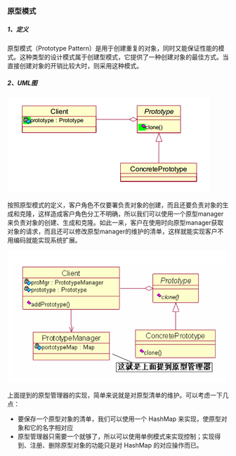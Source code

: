 ### 原型模式

##### 1、定义

原型模式（Prototype Pattern）是用于创建重复的对象，同时又能保证性能的模式。这种类型的设计模式属于创建型模式，它提供了一种创建对象的最佳方式。当直接创建对象的开销比较大时，则采用这种模式。

##### 2、UML图

![](/assets/原型模式UML图.png)

按照原型模式的定义，客户角色不仅要署负责对象的创建，而且还要负责对象的生成和克隆，这样造成客户角色分工不明确，所以我们可以使用一个原型manager来负责对象的创建、生成和克隆。如此一来，客户在使用时向原型manager获取对象的请求，而且还可以修改原型manager的维护的清单，这样就能实现客户不用编码就能实现系统扩展。

![](/assets/原型模式UML图2.png)

上面提到的原型管理器的实现，简单来说就是对原型清单的维护。可以考虑一下几点：

* 要保存一个原型对象的清单，我们可以使用一个 HashMap 来实现，使原型对象和它的名字相对应
* 原型管理器只需要一个就够了，所以可以使用单例模式来实现控制；实现得到、注册、删除原型对象的功能只是对 HashMap 的对应操作而已。



